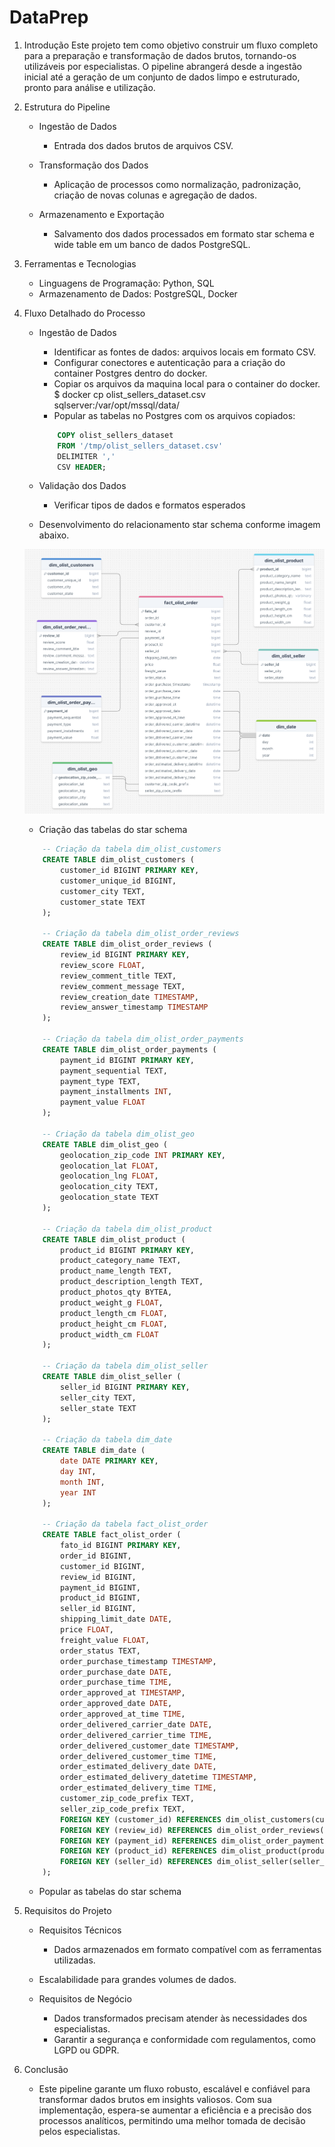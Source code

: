 # DataPrep

1. Introdução
    Este projeto tem como objetivo construir um fluxo completo para a preparação e transformação de dados brutos, tornando-os utilizáveis por especialistas. O pipeline abrangerá desde a ingestão inicial até a geração de um conjunto de dados limpo e estruturado, pronto para análise e utilização.

2. Estrutura do Pipeline

    -	Ingestão de Dados
        - Entrada dos dados brutos de arquivos CSV.

    -	Transformação dos Dados
        - Aplicação de processos como normalização, padronização, criação de novas colunas e agregação de dados.

    -	Armazenamento e Exportação
        - Salvamento dos dados processados em formato star schema e wide table em um banco de dados PostgreSQL.

3. Ferramentas e Tecnologias

	- Linguagens de Programação: Python, SQL
	- Armazenamento de Dados: PostgreSQL, Docker

4. Fluxo Detalhado do Processo

    - Ingestão de Dados
    
      - Identificar as fontes de dados: arquivos locais em formato CSV.
      - Configurar conectores e autenticação para a criação do container Postgres dentro do docker.
      - Copiar os arquivos da maquina local para o container do docker.
          $ docker cp olist_sellers_dataset.csv sqlserver:/var/opt/mssql/data/
      - Popular as tabelas no Postgres com os arquivos copiados:
      ``` sql
          COPY olist_sellers_dataset
          FROM '/tmp/olist_sellers_dataset.csv'
          DELIMITER ','
          CSV HEADER;
      ```

    - Validação dos Dados

      - Verificar tipos de dados e formatos esperados

    - Desenvolvimento do relacionamento star schema conforme imagem abaixo.

    ![alt text](https://github.com/EduTedeschi/DataPrep/blob/main/Images/StarSchema.png?raw=true)
    
    - Criação das tabelas do star schema

    ``` sql
        -- Criação da tabela dim_olist_customers
        CREATE TABLE dim_olist_customers (
            customer_id BIGINT PRIMARY KEY,
            customer_unique_id BIGINT,
            customer_city TEXT,
            customer_state TEXT
        );

        -- Criação da tabela dim_olist_order_reviews
        CREATE TABLE dim_olist_order_reviews (
            review_id BIGINT PRIMARY KEY,
            review_score FLOAT,
            review_comment_title TEXT,
            review_comment_message TEXT,
            review_creation_date TIMESTAMP,
            review_answer_timestamp TIMESTAMP
        );

        -- Criação da tabela dim_olist_order_payments
        CREATE TABLE dim_olist_order_payments (
            payment_id BIGINT PRIMARY KEY,
            payment_sequential TEXT,
            payment_type TEXT,
            payment_installments INT,
            payment_value FLOAT
        );

        -- Criação da tabela dim_olist_geo
        CREATE TABLE dim_olist_geo (
            geolocation_zip_code INT PRIMARY KEY,
            geolocation_lat FLOAT,
            geolocation_lng FLOAT,
            geolocation_city TEXT,
            geolocation_state TEXT
        );

        -- Criação da tabela dim_olist_product
        CREATE TABLE dim_olist_product (
            product_id BIGINT PRIMARY KEY,
            product_category_name TEXT,
            product_name_length TEXT,
            product_description_length TEXT,
            product_photos_qty BYTEA,
            product_weight_g FLOAT,
            product_length_cm FLOAT,
            product_height_cm FLOAT,
            product_width_cm FLOAT
        );

        -- Criação da tabela dim_olist_seller
        CREATE TABLE dim_olist_seller (
            seller_id BIGINT PRIMARY KEY,
            seller_city TEXT,
            seller_state TEXT
        );

        -- Criação da tabela dim_date
        CREATE TABLE dim_date (
            date DATE PRIMARY KEY,
            day INT,
            month INT,
            year INT
        );

        -- Criação da tabela fact_olist_order
        CREATE TABLE fact_olist_order (
            fato_id BIGINT PRIMARY KEY,
            order_id BIGINT,
            customer_id BIGINT,
            review_id BIGINT,
            payment_id BIGINT,
            product_id BIGINT,
            seller_id BIGINT,
            shipping_limit_date DATE,
            price FLOAT,
            freight_value FLOAT,
            order_status TEXT,
            order_purchase_timestamp TIMESTAMP,
            order_purchase_date DATE,
            order_purchase_time TIME,
            order_approved_at TIMESTAMP,
            order_approved_date DATE,
            order_approved_at_time TIME,
            order_delivered_carrier_date DATE,
            order_delivered_carrier_time TIME,
            order_delivered_customer_date TIMESTAMP,
            order_delivered_customer_time TIME,
            order_estimated_delivery_date DATE,
            order_estimated_delivery_datetime TIMESTAMP,
            order_estimated_delivery_time TIME,
            customer_zip_code_prefix TEXT,
            seller_zip_code_prefix TEXT,
            FOREIGN KEY (customer_id) REFERENCES dim_olist_customers(customer_id),
            FOREIGN KEY (review_id) REFERENCES dim_olist_order_reviews(review_id),
            FOREIGN KEY (payment_id) REFERENCES dim_olist_order_payments(payment_id),
            FOREIGN KEY (product_id) REFERENCES dim_olist_product(product_id),
            FOREIGN KEY (seller_id) REFERENCES dim_olist_seller(seller_id)
        );
    ```

    - Popular as tabelas do star schema

5. Requisitos do Projeto

    - Requisitos Técnicos
    
        - Dados armazenados em formato compatível com as ferramentas utilizadas.
	- Escalabilidade para grandes volumes de dados.
    
    - Requisitos de Negócio
    
        - Dados transformados precisam atender às necessidades dos especialistas.
        - Garantir a segurança e conformidade com regulamentos, como LGPD ou GDPR.

6. Conclusão

    - Este pipeline garante um fluxo robusto, escalável e confiável para transformar dados brutos em insights valiosos. Com sua implementação, espera-se aumentar a eficiência e a precisão dos processos analíticos, permitindo uma melhor tomada de decisão pelos especialistas.
